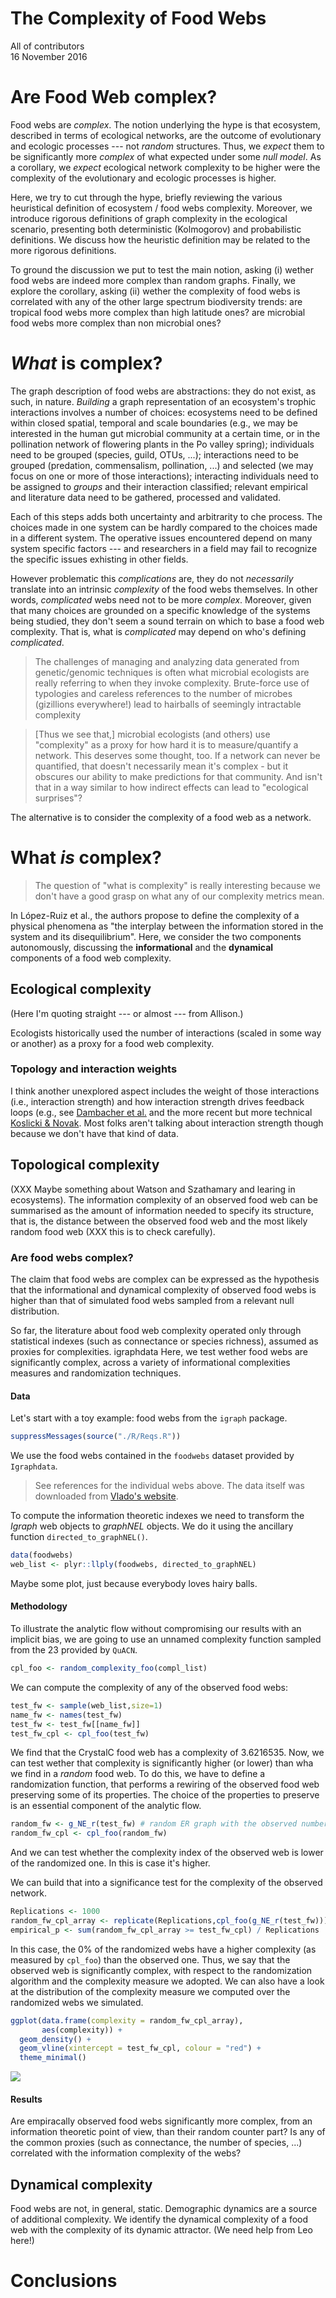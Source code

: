 # The Complexity of Food Webs
All of contributors  
16 November 2016  



# Are Food Web complex?

Food webs are _complex_. The notion underlying the hype is that ecosystem, described in terms of ecological networks, are the outcome of evolutionary and ecologic processes --- not _random_ structures. Thus, we _expect_ them to be significantly more _complex_ of what expected under some _null model_. As a corollary, we _expect_ ecological network complexity to be higher were the complexity of the evolutionary and ecologic processes is higher.

Here, we try to cut through the hype, briefly reviewing the various heuristical definition of ecosystem / food webs complexity. Moreover, we introduce rigorous definitions of graph complexity in the ecological scenario, presenting both deterministic (Kolmogorov) and probabilistic definitions. We discuss how the heuristic definition may be related to the more rigorous definitions.

To ground the discussion we put to test the main notion, asking (i) wether food webs are indeed more complex than random graphs. Finally, we explore the corollary, asking (ii) wether the complexity of food webs is correlated with any of the other large spectrum biodiversity trends: are tropical food webs more complex than high latitude ones? are microbial food webs more complex than non microbial ones?

# *What* is complex?

The graph description of food webs are abstractions: they do not exist, as such, in nature. *Building* a graph representation of an ecosystem's trophic interactions involves a number of choices: ecosystems need to be defined within closed spatial, temporal and scale boundaries (e.g., we may be interested in the human gut microbial community at a certain time, or in the pollination network of flowering plants in the Po valley spring); individuals need to be grouped (species, guild, OTUs, ...); interactions need to be grouped (predation, commensalism, pollination, ...) and selected (we may focus on one or more of those interactions); interacting individuals need to be assigned to _groups_ and their interaction classified; relevant empirical and literature data need to be gathered, processed and validated.

Each of this steps adds both uncertainty and arbitrarity to che process. The choices made in one system can be hardly compared to the choices made in a different system. The operative issues encountered depend on many system specific factors --- and researchers in a field may fail to recognize the specific issues exhisting in other fields.

However problematic this *complications* are, they do not *necessarily* translate into an intrinsic *complexity* of the food webs themselves. In other words, *complicated* webs need not to be more *complex*. Moreover, given that many choices are grounded on a specific knowledge of the systems being studied, they don't seem a sound terrain on which to base a food web complexity. That is, what is *complicated* may depend on who's defining *complicated*.

> The challenges of managing and analyzing  data generated from genetic/genomic techniques is often what microbial ecologists are really referring to when they invoke complexity.  Brute-force use of  typologies and careless references to the number of microbes (gizillions everywhere!) lead to hairballs of seemingly intractable complexity

> [Thus we see that,] microbial ecologists (and others) use "complexity" as a proxy for how hard it is to measure/quantify a network. This deserves some thought, too. If a network can never be quantified, that doesn't necessarily mean it's complex - but it obscures our ability to make predictions for that community. And isn't that in a way similar to how indirect effects can lead to "ecological surprises"?

The alternative is to consider the complexity of a food web as a network.

# What *is* complex?

> The question of "what is complexity" is really interesting because we don't have a good grasp on what any of our complexity metrics mean.

In López-Ruiz et al., the authors propose to define the complexity of a physical phenomena as "the interplay between the information stored in the system and its disequilibrium". Here, we consider the two components autonomously, discussing the **informational** and the **dynamical** components of a food web complexity.

## Ecological complexity

(Here I'm quoting straight --- or almost --- from Allison.)

Ecologists historically used the number of interactions (scaled in some way or another) as a proxy for a food web complexity.

### Topology and interaction weights

I think another unexplored aspect includes the weight of those interactions (i.e., interaction strength) and how interaction strength drives feedback loops (e.g., see [Dambacher et al.](http://onlinelibrary.wiley.com/doi/10.1890/0012-9658(2002)083[1372:ROCSIA]2.0.CO;2/full) and the more recent but more technical [Koslicki & Novak](http://biorxiv.org/content/early/2016/10/25/083089). Most folks aren't talking about interaction strength though because we don't have that kind of data.

## Topological complexity

(XXX Maybe something about Watson and Szathamary and learing in ecosystems). The information complexity of an observed food web can be summarised as the amount of information needed to specify its structure, that is, the distance between the observed food web and the most likely random food web (XXX this is to check carefully).


### Are food webs complex?

The claim that food webs are complex can be expressed as the hypothesis that the informational and dynamical complexity of observed food webs is higher than that of simulated food webs sampled from a relevant null distribution.

So far, the literature about food web complexity operated only through statistical indexes (such as connectance or species richness), assumed as proxies for complexities.
igraphdata
Here, we test wether food webs are significantly complex, across a variety of informational complexities measures and randomization techniques.

#### Data

Let's start with a toy example: food webs from the `igraph` package.


```r
suppressMessages(source("./R/Reqs.R"))
```

We use the food webs contained in the `foodwebs` dataset provided by `Igraphdata`.

> See references for the individual webs above. The data itself was downloaded from [Vlado's website](http://vlado.fmf.uni-lj.si/pub/networks/data/bio/foodweb/foodweb.htm).

To compute the information theoretic indexes we need to transform the _Igraph_ web objects to _graphNEL_ objects. We do it using the ancillary function `directed_to_graphNEL()`.


```r
data(foodwebs)
web_list <- plyr::llply(foodwebs, directed_to_graphNEL)
```

Maybe some plot, just because everybody loves hairy balls.

#### Methodology

To illustrate the analytic flow without compromising our results with an implicit bias, we are going to use an unnamed complexity function sampled from the
23 provided by `QuACN`.
                     

```r
cpl_foo <- random_complexity_foo(compl_list)
```

We can compute the complexity of any of the observed food webs:


```r
test_fw <- sample(web_list,size=1)
name_fw <- names(test_fw)
test_fw <- test_fw[[name_fw]]
test_fw_cpl <- cpl_foo(test_fw)
```

We find that the CrystalC food web has a complexity of 3.6216535. Now, we can test wether that complexity is significantly higher (or lower) than wha we find in a _random_ food web. To do this, we have to define a randomization function, that performs a rewiring of the observed food web preserving some of its properties. The choice of the properties to preserve is an essential component of the analytic flow.


```r
random_fw <- g_NE_r(test_fw) # random ER graph with the observed number of nodes and (undirected) edges
random_fw_cpl <- cpl_foo(random_fw)
```

And we can test whether the complexity index of the observed web is lower of the randomized one. In this is case it's higher.

We can build that into a significance test for the complexity of the observed network.


```r
Replications <- 1000
random_fw_cpl_array <- replicate(Replications,cpl_foo(g_NE_r(test_fw)))
empirical_p <- sum(random_fw_cpl_array >= test_fw_cpl) / Replications
```

In this case, the 0% of the randomized webs have a higher complexity (as measured by `cpl_foo`) than the observed one. Thus, we say that the observed web is significantly complex, with respect to the randomization algorithm and the complexity measure we adopted. We can also have a look at the distribution of the complexity measure we computed over the randomized webs we simulated.


```r
ggplot(data.frame(complexity = random_fw_cpl_array),
       aes(complexity)) +
  geom_density() +
  geom_vline(xintercept = test_fw_cpl, colour = "red") +
  theme_minimal()
```

![](README_files/figure-html/unnamed-chunk-7-1.png)<!-- -->

#### Results

Are empiracally observed food webs significantly more complex, from an information theoretic point of view, than their random counter part? Is any of the common proxies (such as connectance, the number of species, ...) correlated with the information complexity of the webs?

## Dynamical complexity

Food webs are not, in general, static. Demographic dynamics are a source of additional complexity. We identify the dynamical complexity of a food web with the complexity of its dynamic attractor. (We need help from Leo here!)

# Conclusions
